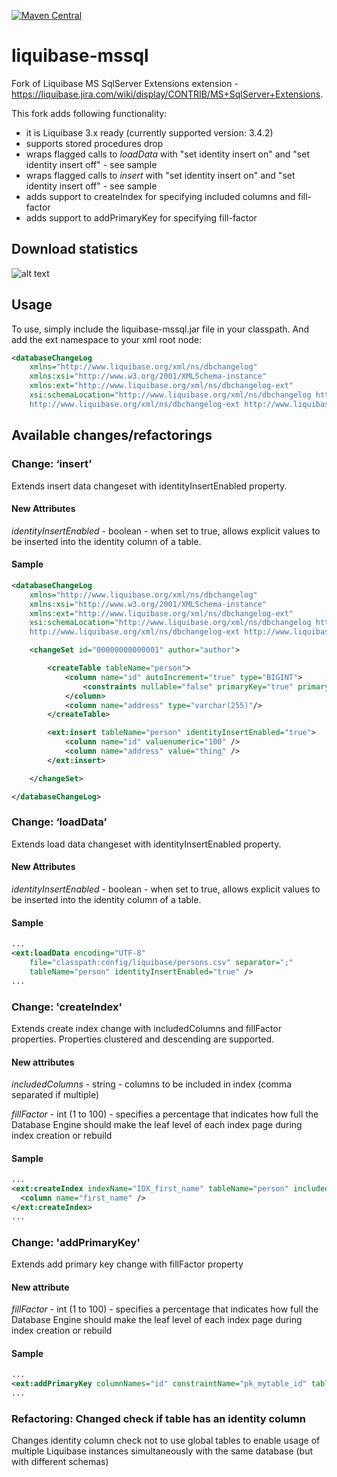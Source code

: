 [![Maven Central](https://maven-badges.herokuapp.com/maven-central/com.github.sabomichal/liquibase-mssql/badge.svg)](https://maven-badges.herokuapp.com/maven-central/com.github.sabomichal/liquibase-mssql)

# liquibase-mssql

Fork of Liquibase MS SqlServer Extensions extension - https://liquibase.jira.com/wiki/display/CONTRIB/MS+SqlServer+Extensions.

This fork adds following functionality:
- it is Liquibase 3.x ready (currently supported version: 3.4.2)
- supports stored procedures drop
- wraps flagged calls to *loadData* with "set identity insert on" and "set identity insert off" - see sample
- wraps flagged calls to *insert* with "set identity insert on" and "set identity insert off" - see sample
- adds support to createIndex for specifying included columns and fill-factor
- adds support to addPrimaryKey for specifying fill-factor

## Download statistics
![alt text](http://chart.apis.google.com/chart?cht=lc&chs=800x200&chco=326A9E&chxt=x,y&chtt=Downloads+Over+the+Last+12+Months+For+com.github.sabomichal:liquibase-mssql&chxr=1,0,2160&chds=0,2160&chxs=1N*s*&chls=3&chm=o,0066FF,0,-1,10,0&chd=t:196,158,223,187,173,257,455,540,730,1163,2007,2160&chxl=0:|Jul2016|Aug2016|Sep2016|Oct2016|Nov2016|Dec2016|Jan2017|Feb2017|Mar2017|Apr2017|May2017|Jun2017 "Downloads over the last 12 months")

## Usage

To use, simply include the liquibase-mssql.jar file in your classpath. And add the ext namespace to your xml root node:
```xml
<databaseChangeLog
    xmlns="http://www.liquibase.org/xml/ns/dbchangelog"
    xmlns:xsi="http://www.w3.org/2001/XMLSchema-instance"
    xmlns:ext="http://www.liquibase.org/xml/ns/dbchangelog-ext"
    xsi:schemaLocation="http://www.liquibase.org/xml/ns/dbchangelog http://www.liquibase.org/xml/ns/dbchangelog/dbchangelog-3.0.xsd
    http://www.liquibase.org/xml/ns/dbchangelog-ext http://www.liquibase.org/xml/ns/dbchangelog/dbchangelog-ext.xsd">
```

## Available changes/refactorings

### Change: ‘insert’

Extends insert data changeset with identityInsertEnabled property.

#### New Attributes

*identityInsertEnabled* - boolean - when set to true, allows explicit values to be inserted into the identity column of a table.

#### Sample
```xml
<databaseChangeLog
    xmlns="http://www.liquibase.org/xml/ns/dbchangelog"
    xmlns:xsi="http://www.w3.org/2001/XMLSchema-instance"
    xmlns:ext="http://www.liquibase.org/xml/ns/dbchangelog-ext"
    xsi:schemaLocation="http://www.liquibase.org/xml/ns/dbchangelog http://www.liquibase.org/xml/ns/dbchangelog/dbchangelog-3.0.xsd
    http://www.liquibase.org/xml/ns/dbchangelog-ext http://www.liquibase.org/xml/ns/dbchangelog/dbchangelog-ext.xsd">

	<changeSet id="00000000000001" author="author">

		<createTable tableName="person">
			<column name="id" autoIncrement="true" type="BIGINT">
				<constraints nullable="false" primaryKey="true" primaryKeyName="pk_person_id"/>
			</column>
			<column name="address" type="varchar(255)"/>
		</createTable>

		<ext:insert tableName="person" identityInsertEnabled="true">
			<column name="id" valuenumeric="100" />
			<column name="address" value="thing" />
		</ext:insert>

	</changeSet>

</databaseChangeLog>
```

### Change: ‘loadData’

Extends load data changeset with identityInsertEnabled property.

#### New Attributes

*identityInsertEnabled* - boolean - when set to true, allows explicit values to be inserted into the identity column of a table.

#### Sample
```xml
...		
<ext:loadData encoding="UTF-8"
	file="classpath:config/liquibase/persons.csv" separator=";"
	tableName="person" identityInsertEnabled="true" />
...
```

### Change: 'createIndex'

Extends create index change with includedColumns and fillFactor properties. Properties clustered and descending are supported.

#### New attributes

*includedColumns* - string - columns to be included in index (comma separated if multiple)

*fillFactor* - int (1 to 100) - specifies a percentage that indicates how full the Database Engine should make the leaf level of each index page during index creation or rebuild

#### Sample
```xml
...
<ext:createIndex indexName="IDX_first_name" tableName="person" includedColumns="id, last_name, dob" fillFactor="50">
  <column name="first_name" />
</ext:createIndex>
...
```

### Change: 'addPrimaryKey'

Extends add primary key change with fillFactor property

#### New attribute

*fillFactor* - int (1 to 100) - specifies a percentage that indicates how full the Database Engine should make the leaf level of each index page during index creation or rebuild

#### Sample
```xml
...
<ext:addPrimaryKey columnNames="id" constraintName="pk_mytable_id" tableName="mytable" fillFactor="70" />
...
```

### Refactoring: Changed check if table has an identity column

Changes identity column check not to use global tables to enable usage of multiple Liquibase instances simultaneously with the same database (but with different schemas)
